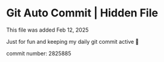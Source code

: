# Git Auto Commit | Hidden File

This file was added Feb 12, 2025

Just for fun and keeping my daily git commit active 🤪

commit number: 2825885

